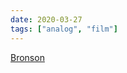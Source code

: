 ```yaml
---
date: 2020-03-27
tags: ["analog", "film"]
---
```

[Bronson](https://www.imdb.com/title/tt1172570/ "Bronson on IMDb")